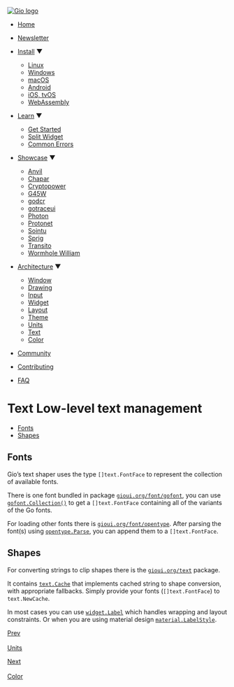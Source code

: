 [![Gio logo](/files/logo-text.svg)](/)

- [Home](/)
- [Newsletter](/news)
- [Install](/doc/install) ▼
  
  - [Linux](/doc/install/linux)
  - [Windows](/doc/install/windows)
  - [macOS](/doc/install/macos)
  - [Android](/doc/install/android)
  - [iOS, tvOS](/doc/install/ios)
  - [WebAssembly](/doc/install/wasm)
- [Learn](/doc/learn) ▼
  
  - [Get Started](/doc/learn/get-started)
  - [Split Widget](/doc/learn/split-widget)
  - [Common Errors](/doc/learn/common-errors)
- [Showcase](/doc/showcase) ▼
  
  - [Anvil](/doc/showcase/anvil)
  - [Chapar](/doc/showcase/chapar)
  - [Cryptopower](/doc/showcase/cryptopower)
  - [G45W](/doc/showcase/g45w)
  - [godcr](/doc/showcase/godcr)
  - [gotraceui](/doc/showcase/gotraceui)
  - [Photon](/doc/showcase/photon)
  - [Protonet](/doc/showcase/protonet)
  - [Sointu](/doc/showcase/sointu)
  - [Sprig](/doc/showcase/sprig)
  - [Transito](/doc/showcase/transito)
  - [Wormhole William](/doc/showcase/wormhole-william)
- [Architecture](/doc/architecture) ▼
  
  - [Window](/doc/architecture/window)
  - [Drawing](/doc/architecture/drawing)
  - [Input](/doc/architecture/input)
  - [Widget](/doc/architecture/widget)
  - [Layout](/doc/architecture/layout)
  - [Theme](/doc/architecture/theme)
  - [Units](/doc/architecture/units)
  - [Text](/doc/architecture/text)
  - [Color](/doc/architecture/color)
- [Community](/doc/community)
- [Contributing](/doc/contribute)
- [FAQ](/doc/faq)

# Text Low-level text management

- [Fonts](#fonts)
- [Shapes](#shapes)

## Fonts

Gio’s text shaper uses the type `[]text.FontFace` to represent the collection of available fonts.

There is one font bundled in package [`gioui.org/font/gofont`](https://gioui.org/font/gofont), you can use [`gofont.Collection()`](https://gioui.org/font/gofont#Collection) to get a `[]text.FontFace` containing all of the variants of the Go fonts.

For loading other fonts there is [`gioui.org/font/opentype`](https://gioui.org/font/opentype). After parsing the font(s) using [`opentype.Parse`](https://gioui.org/font/opentype#Parse), you can append them to a `[]text.FontFace`.

## Shapes

For converting strings to clip shapes there is the [`gioui.org/text`](https://gioui.org/text) package.

It contains [`text.Cache`](https://gioui.org/text#Cache) that implements cached string to shape conversion, with appropriate fallbacks. Simply provide your fonts (`[]text.FontFace`) to `text.NewCache`.

In most cases you can use [`widget.Label`](https://gioui.org/widget#Label) which handles wrapping and layout constraints. Or when you are using material design [`material.LabelStyle`](https://gioui.org/widget/material#LabelStyle).

[Prev  
\
Units](/doc/architecture/units)

[Next  
\
Color](/doc/architecture/color)